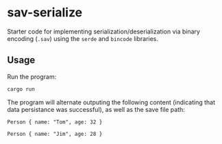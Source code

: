 # sav-serialize

Starter code for implementing serialization/deserialization via binary encoding (`.sav`) using the `serde` and `bincode` libraries. 

## Usage

Run the program:

```bash
cargo run
```

The program will alternate outputing the following content (indicating that data persistance was successful), as well as the save file path:

```text
Person { name: "Tom", age: 32 }
```

```text
Person { name: "Jim", age: 28 }
```
